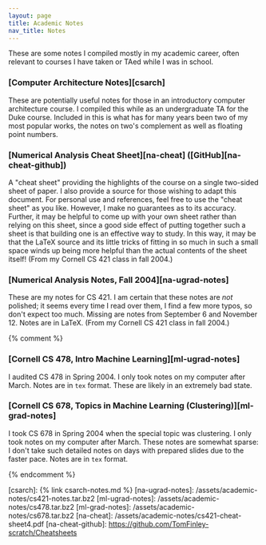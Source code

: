 ```yaml
---
layout: page
title: Academic Notes
nav_title: Notes
---
```


These are some notes I compiled mostly in my academic career, often relevant to
courses I have taken or TAed while I was in school.

### [Computer Architecture Notes][csarch]

These are potentially useful notes for those in an introductory computer
architecture course. I compiled this while as an undergraduate TA for the Duke
course. Included in this is what has for many years been two of my most popular
works, the notes on two's complement as well as floating point numbers.

### [Numerical Analysis Cheat Sheet][na-cheat] ([GitHub][na-cheat-github])

A "cheat sheet" providing the highlights of the course on a single two-sided
sheet of paper. I also provide a source for those wishing to adapt this
document. For personal use and references, feel free to use the "cheat sheet" as
you like. However, I make no guarantees as to its accuracy. Further, it may be
helpful to come up with your own sheet rather than relying on this sheet, since
a good side effect of putting together such a sheet is that building one is an
effective way to study. In this way, it may be that the LaTeX source and its
little tricks of fitting in so much in such a small space winds up being more
helpful than the actual contents of the sheet itself! (From my Cornell CS 421
class in fall 2004.)

### [Numerical Analysis Notes, Fall 2004][na-ugrad-notes]

These are my notes for CS 421. I am certain that these notes are *not* polished;
it seems every time I read over them, I find a few more typos, so don't expect
too much. Missing are notes from September 6 and November 12. Notes are in
LaTeX. (From my Cornell CS 421 class in fall 2004.)

{% comment %}

### [Cornell CS 478, Intro Machine Learning][ml-ugrad-notes]

I audited CS 478 in Spring 2004. I only took notes on my computer after March.
Notes are in `tex` format. These are likely in an extremely bad state.

### [Cornell CS 678, Topics in Machine Learning (Clustering)][ml-grad-notes]

I took CS 678 in Spring 2004 when the special topic was clustering. I only took
notes on my computer after March. These notes are somewhat sparse: I don't take
such detailed notes on days with prepared slides due to the faster pace. Notes
are in `tex` format.

{% endcomment %}

[csarch]:          {% link csarch-notes.md %}
[na-ugrad-notes]:  /assets/academic-notes/cs421-notes.tar.bz2
[ml-ugrad-notes]:  /assets/academic-notes/cs478.tar.bz2
[ml-grad-notes]:   /assets/academic-notes/cs678.tar.bz2
[na-cheat]:        /assets/academic-notes/cs421-cheat-sheet4.pdf
[na-cheat-github]: https://github.com/TomFinley-scratch/Cheatsheets
